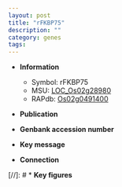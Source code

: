 ```yaml
---
layout: post
title: "rFKBP75"
description: ""
category: genes
tags: 
---
```


* **Information**  
    + Symbol: rFKBP75  
    + MSU: [LOC_Os02g28980](http://rice.uga.edu/cgi-bin/ORF_infopage.cgi?orf=LOC_Os02g28980)  
    + RAPdb: [Os02g0491400](http://rapdb.dna.affrc.go.jp/viewer/gbrowse_details/irgsp1?name=Os02g0491400)  

* **Publication**  

* **Genbank accession number**  

* **Key message**  

* **Connection**  

[//]: # * **Key figures**  


